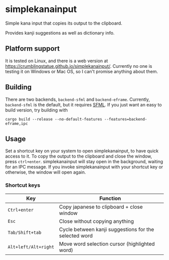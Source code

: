 # simplekanainput

Simple kana input that copies its output to the clipboard.

Provides kanji suggestions as well as dictionary info.

## Platform support

It is tested on Linux, and there is a web version at <https://crumblingstatue.github.io/simplekanainput/>.
Currently no one is testing it on Windows or Mac OS, so I can't promise anything about them.

## Building
There are two backends, `backend-sfml` and `backend-eframe`.
Currently, `backend-sfml` is the default, but it requires
[SFML](https://github.com/jeremyletang/rust-sfml?tab=readme-ov-file#requirements).
If you just want an easy to build version, try building with
```
cargo build --release --no-default-features --features=backend-eframe,ipc
```

## Usage

Set a shortcut key on your system to open simplekanainput, to have quick access to it.
To copy the output to the clipboard and close the window, press `ctrl+enter`.
simplekanainput will stay open in the background, waiting for an IPC message.
If you invoke simplekanainput with your shortcut key or otherwise, the window will open again.

### Shortcut keys
| Key                  | Function                                              |
| -------------------- | ----------------------------------------------------- |
| `Ctrl+enter`         | Copy japanese to clipboard + close window             |
| `Esc`                | Close without copying anything                        |
| `Tab/Shift+tab`      | Cycle between kanji suggestions for the selected word |
| `Alt+left/Alt+right` | Move word selection cursor (highlighted word)         |
